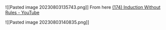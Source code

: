 
![[Pasted image 20230803135743.png]]
From here [(174) Induction Without Rules - YouTube](https://www.youtube.com/watch?v=DY0-tRu0ms0&ab_channel=KaneB)

![[Pasted image 20230803140835.png]]

